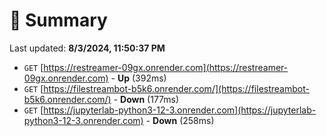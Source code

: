 # 📖 Summary
Last updated: **8/3/2024, 11:50:37 PM**

- `GET` [https://restreamer-09gx.onrender.com](https://restreamer-09gx.onrender.com) - **Up** (392ms)
- `GET` [https://filestreambot-b5k6.onrender.com/](https://filestreambot-b5k6.onrender.com/) - **Down** (177ms)
- `GET` [https://jupyterlab-python3-12-3.onrender.com](https://jupyterlab-python3-12-3.onrender.com) - **Down** (258ms)
